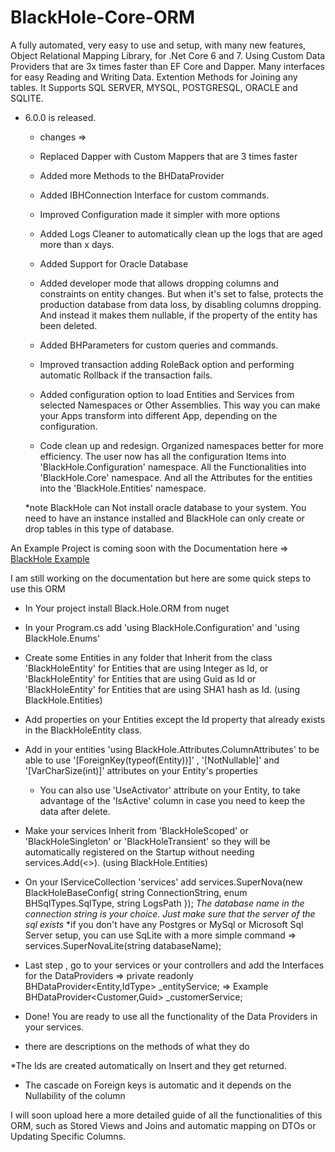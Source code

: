 # BlackHole-Core-ORM
A fully automated, very easy to use and setup, with many new features, Object Relational Mapping Library, for .Net Core 6 and 7. Using Custom Data Providers that are 3x times faster than EF Core and Dapper. Many interfaces for easy Reading and Writing Data. Extention Methods for Joining any tables.
It Supports SQL SERVER, MYSQL, POSTGRESQL, ORACLE and SQLITE.

- 6.0.0  is released.
  - changes => 
  
   - Replaced Dapper with Custom Mappers that are 3 times faster
   
   - Added more Methods to the BHDataProvider
   
   - Added IBHConnection Interface for custom commands.
   
   - Improved Configuration made it simpler with more options
   
   - Added Logs Cleaner to automatically clean up the logs that are aged more than x days.
   
   - Added Support for Oracle Database
   
   - Added developer mode that allows dropping columns and constraints on entity changes. But when it's set to false,
     protects the production database from data loss, by disabling columns dropping. And instead it makes them
     nullable, if the property of the entity has been deleted.
     
   - Added BHParameters for custom queries and commands.
   
   - Improved transaction adding RoleBack option and performing automatic Rollback if the transaction fails.
   
   - Added configuration option to load Entities and Services from selected Namespaces or Other Assemblies.
     This way you can make your Apps transform into different App, depending on the configuration.
     
   - Code clean up and redesign. Organized namespaces better for more efficiency. 
     The user now has all the configuration Items into 'BlackHole.Configuration' namespace.
     All the Functionalities into 'BlackHole.Core' namespace.
     And all the Attributes for the entities into the 'BlackHole.Entities' namespace.
    
   *note BlackHole can Not install oracle database to your system. You need to have an instance installed and BlackHole can 
    only create or drop tables in this type of database.




An Example Project is coming soon with the Documentation here => [BlackHole Example](https://github.com/Mikarsoft/BlackHole-Example-Project)

I am still working on the documentation but here are some quick steps to use this ORM

- In Your project install Black.Hole.ORM from nuget

- In your Program.cs add 'using BlackHole.Configuration' and 'using BlackHole.Enums'

- Create some Entities in any folder that Inherit from the class 'BlackHoleEntity<int>' for Entities that are using Integer as Id,
  or 'BlackHoleEntity<Guid>' for Entities that are using Guid as Id
  or 'BlackHoleEntity<string>' for Entities that are using SHA1 hash as Id. (using BlackHole.Entities)

- Add properties on your Entities except the Id property that already exists in the BlackHoleEntity class.

- Add in your entities 'using BlackHole.Attributes.ColumnAttributes' 
  to be able to use '[ForeignKey(typeof(Entity))]' , '[NotNullable]' and '[VarCharSize(int)]' attributes on your Entity's properties
  * You can also use 'UseActivator' attribute on your Entity, to take advantage of the 'IsActive' column in case you need to keep the
  data after delete.

- Make your services Inherit from 'BlackHoleScoped' or 'BlackHoleSingleton' or 'BlackHoleTransient' so they will be automatically
  registered on the Startup without needing services.Add(<>). (using BlackHole.Entities)

- On your IServiceCollection 'services' 
  add services.SuperNova(new BlackHoleBaseConfig{ string ConnectionString, enum BHSqlTypes.SqlType, string LogsPath });
  *The database name in the connection string is your choice. Just make sure that the server of the sql exists*
  *if you don't have any Postgres or MySql or Microsoft Sql Server setup, you can use SqLite with a more simple command =>
  services.SuperNovaLite(string databaseName);
  
 - Last step , go to your services or your controllers and add the Interfaces for the DataProviders =>
  private readonly BHDataProvider<Entity,IdType> _entityService; => Example BHDataProvider<Customer,Guid> _customerService;
  
 - Done! You are ready to use all the functionality of the Data Providers in your services.
  * there are descriptions on the methods of what they do
   
   *The Ids are created automatically on Insert and they get returned.
   * The cascade on Foreign keys is automatic and it depends on the Nullability of the column
   
 I will soon upload here a more detailed guide of all the functionalities of this ORM, such as Stored Views and Joins
 and automatic mapping on DTOs or Updating Specific Columns.
